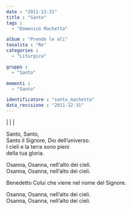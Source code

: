 ```yaml
---
date : "2011-12-31"
title : "Santo"
tags : 
  - "Domenico Machetta"

album : "Prendo le ali"
tonalita : "Re"
categories : 
  - "Liturgica"

gruppo : 
  - "Santo"

momenti : 
  - "Santo"

identificatore : "santo_machetta"
data_revisione : "2011-12-31"
---
```

  
  
  
  
|   |   |  
  
  
Santo, Santo,  
Santo il Signore, Dio  dell’universo.  
I cieli e la terra sono pieni   
 della tua gloria.  
  
  
Osanna, Osanna,  nell'alto dei cieli.   
Osanna, Osanna,  nell’alto dei cieli.   
  
  
Benedetto Colui che viene nel nome  del Signore.  
  
  
Osanna, Osanna,  nell’alto dei cieli.   
Osanna, Osanna,  nell’alto dei cieli.   
  
